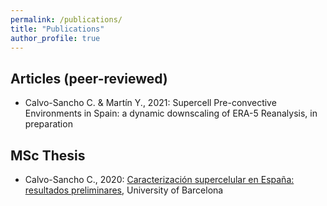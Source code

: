 ```yaml
---
permalink: /publications/
title: "Publications"
author_profile: true
---
```



Articles (peer-reviewed)
---------------

- Calvo-Sancho C. & Martín Y., 2021: Supercell Pre-convective Environments in Spain: a dynamic downscaling of ERA-5 Reanalysis, in preparation


MSc Thesis
---------------

- Calvo-Sancho C., 2020: [Caracterización supercelular en España: resultados preliminares](https://10.13140/RG.2.2.27780.35202), University of Barcelona
